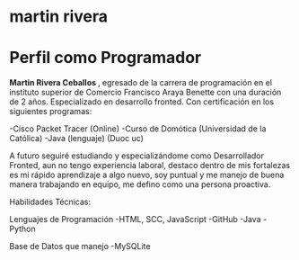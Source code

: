 # martin rivera 

<h1>Perfil como Programador</h1>
<strong> Martin Rivera Ceballos </strong> , egresado de la carrera de programación en el instituto superior de Comercio Francisco Araya Benette con una duración de 2 años.  Especializado en desarrollo fronted. Con certificación en los siguientes programas:

-Cisco Packet Tracer (Online)
-Curso de Domótica (Universidad de la Católica)
-Java (lenguaje) (Duoc uc)

A futuro seguiré estudiando y especializándome como Desarrollador Fronted, aun no tengo experiencia laboral, destaco dentro de mis fortalezas es mi rápido aprendizaje a algo nuevo, soy puntual y me manejo de buena manera trabajando en equipo, me defino como una persona proactiva.

Habilidades Técnicas:

Lenguajes de Programación
-HTML, SCC, JavaScript
-GitHub
-Java 
-Python


Base de Datos que manejo
-MySQLite

